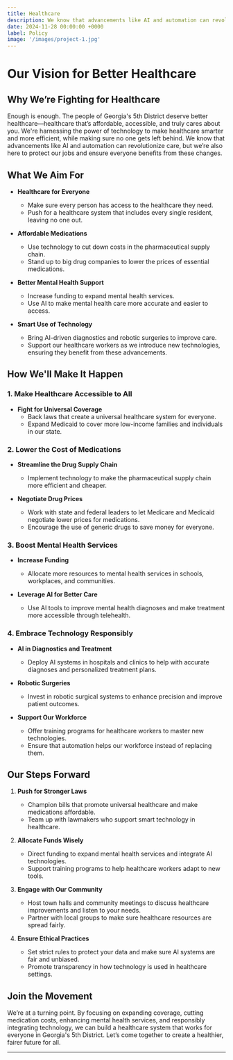 ```yaml
---
title: Healthcare
description: We know that advancements like AI and automation can revolutionize care, but we’re also here to protect our jobs and ensure everyone benefits from these changes.
date: 2024-11-28 00:00:00 +0000
label: Policy
image: '/images/project-1.jpg'
---
```


# Our Vision for Better Healthcare

## Why We’re Fighting for Healthcare

Enough is enough. The people of Georgia's 5th District deserve better healthcare—healthcare that’s affordable, accessible, and truly cares about you. We're harnessing the power of technology to make healthcare smarter and more efficient, while making sure no one gets left behind. We know that advancements like AI and automation can revolutionize care, but we’re also here to protect our jobs and ensure everyone benefits from these changes.

## What We Aim For

- **Healthcare for Everyone**
  - Make sure every person has access to the healthcare they need.
  - Push for a healthcare system that includes every single resident, leaving no one out.

- **Affordable Medications**
  - Use technology to cut down costs in the pharmaceutical supply chain.
  - Stand up to big drug companies to lower the prices of essential medications.

- **Better Mental Health Support**
  - Increase funding to expand mental health services.
  - Use AI to make mental health care more accurate and easier to access.

- **Smart Use of Technology**
  - Bring AI-driven diagnostics and robotic surgeries to improve care.
  - Support our healthcare workers as we introduce new technologies, ensuring they benefit from these advancements.

## How We'll Make It Happen

### 1. Make Healthcare Accessible to All

- **Fight for Universal Coverage**
  - Back laws that create a universal healthcare system for everyone.
  - Expand Medicaid to cover more low-income families and individuals in our state.

### 2. Lower the Cost of Medications

- **Streamline the Drug Supply Chain**
  - Implement technology to make the pharmaceutical supply chain more efficient and cheaper.
  
- **Negotiate Drug Prices**
  - Work with state and federal leaders to let Medicare and Medicaid negotiate lower prices for medications.
  - Encourage the use of generic drugs to save money for everyone.

### 3. Boost Mental Health Services

- **Increase Funding**
  - Allocate more resources to mental health services in schools, workplaces, and communities.
  
- **Leverage AI for Better Care**
  - Use AI tools to improve mental health diagnoses and make treatment more accessible through telehealth.

### 4. Embrace Technology Responsibly

- **AI in Diagnostics and Treatment**
  - Deploy AI systems in hospitals and clinics to help with accurate diagnoses and personalized treatment plans.
  
- **Robotic Surgeries**
  - Invest in robotic surgical systems to enhance precision and improve patient outcomes.
  
- **Support Our Workforce**
  - Offer training programs for healthcare workers to master new technologies.
  - Ensure that automation helps our workforce instead of replacing them.

## Our Steps Forward

1. **Push for Stronger Laws**
   - Champion bills that promote universal healthcare and make medications affordable.
   - Team up with lawmakers who support smart technology in healthcare.

2. **Allocate Funds Wisely**
   - Direct funding to expand mental health services and integrate AI technologies.
   - Support training programs to help healthcare workers adapt to new tools.

3. **Engage with Our Community**
   - Host town halls and community meetings to discuss healthcare improvements and listen to your needs.
   - Partner with local groups to make sure healthcare resources are spread fairly.

4. **Ensure Ethical Practices**
   - Set strict rules to protect your data and make sure AI systems are fair and unbiased.
   - Promote transparency in how technology is used in healthcare settings.

## Join the Movement

We’re at a turning point. By focusing on expanding coverage, cutting medication costs, enhancing mental health services, and responsibly integrating technology, we can build a healthcare system that works for everyone in Georgia's 5th District. Let’s come together to create a healthier, fairer future for all. 

---